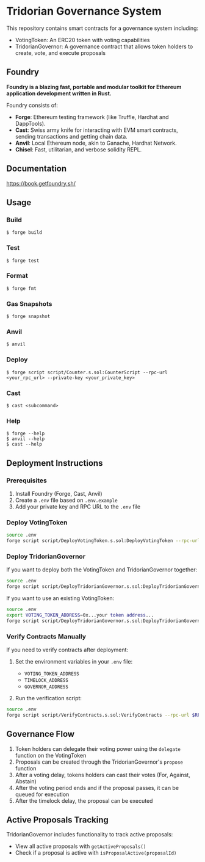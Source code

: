 # Tridorian Governance System

This repository contains smart contracts for a governance system including:

- VotingToken: An ERC20 token with voting capabilities
- TridorianGovernor: A governance contract that allows token holders to create, vote, and execute proposals

## Foundry

**Foundry is a blazing fast, portable and modular toolkit for Ethereum application development written in Rust.**

Foundry consists of:

- **Forge**: Ethereum testing framework (like Truffle, Hardhat and DappTools).
- **Cast**: Swiss army knife for interacting with EVM smart contracts, sending transactions and getting chain data.
- **Anvil**: Local Ethereum node, akin to Ganache, Hardhat Network.
- **Chisel**: Fast, utilitarian, and verbose solidity REPL.

## Documentation

https://book.getfoundry.sh/

## Usage

### Build

```shell
$ forge build
```

### Test

```shell
$ forge test
```

### Format

```shell
$ forge fmt
```

### Gas Snapshots

```shell
$ forge snapshot
```

### Anvil

```shell
$ anvil
```

### Deploy

```shell
$ forge script script/Counter.s.sol:CounterScript --rpc-url <your_rpc_url> --private-key <your_private_key>
```

### Cast

```shell
$ cast <subcommand>
```

### Help

```shell
$ forge --help
$ anvil --help
$ cast --help
```

## Deployment Instructions

### Prerequisites

1. Install Foundry (Forge, Cast, Anvil)
2. Create a `.env` file based on `.env.example`
3. Add your private key and RPC URL to the `.env` file

### Deploy VotingToken

```bash
source .env
forge script script/DeployVotingToken.s.sol:DeployVotingToken --rpc-url $RPC_URL --broadcast --verify -vvv
```

### Deploy TridorianGovernor

If you want to deploy both the VotingToken and TridorianGovernor together:

```bash
source .env
forge script script/DeployTridorianGovernor.s.sol:DeployTridorianGovernor --rpc-url $RPC_URL --broadcast --verify -vvv
```

If you want to use an existing VotingToken:

```bash
source .env
export VOTING_TOKEN_ADDRESS=0x...your token address...
forge script script/DeployTridorianGovernor.s.sol:DeployTridorianGovernor --rpc-url $RPC_URL --broadcast --verify -vvv
```

### Verify Contracts Manually

If you need to verify contracts after deployment:

1. Set the environment variables in your `.env` file:

   - `VOTING_TOKEN_ADDRESS`
   - `TIMELOCK_ADDRESS`
   - `GOVERNOR_ADDRESS`

2. Run the verification script:

```bash
source .env
forge script script/VerifyContracts.s.sol:VerifyContracts --rpc-url $RPC_URL -vvv
```

## Governance Flow

1. Token holders can delegate their voting power using the `delegate` function on the VotingToken
2. Proposals can be created through the TridorianGovernor's `propose` function
3. After a voting delay, tokens holders can cast their votes (For, Against, Abstain)
4. After the voting period ends and if the proposal passes, it can be queued for execution
5. After the timelock delay, the proposal can be executed

## Active Proposals Tracking

TridorianGovernor includes functionality to track active proposals:

- View all active proposals with `getActiveProposals()`
- Check if a proposal is active with `isProposalActive(proposalId)`
